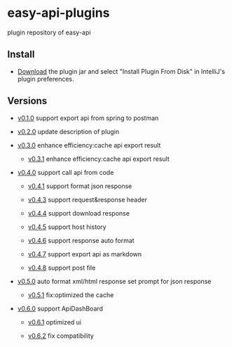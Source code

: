 # easy-api-plugins
plugin repository of easy-api

## Install

- [Download](https://github.com/tangcent/easy-api-plugins/raw/master/idea/easy-api.jar) the plugin jar and select "Install Plugin From Disk" in IntelliJ's plugin preferences.

## Versions

- [v0.1.0](https://github.com/tangcent/easy-api-plugins/raw/master/idea/easy-api.0.1.0.jar) support export api from spring to postman

- [v0.2.0](https://github.com/tangcent/easy-api-plugins/raw/master/idea/easy-api.0.2.0.jar) update description of plugin

- [v0.3.0](https://github.com/tangcent/easy-api-plugins/raw/master/idea/easy-api.0.3.0.jar) enhance efficiency:cache api export result

    - [v0.3.1](https://github.com/tangcent/easy-api-plugins/raw/master/idea/easy-api.0.3.1.jar) enhance efficiency:cache api export result

- [v0.4.0](https://github.com/tangcent/easy-api-plugins/raw/master/idea/easy-api.0.4.0.jar) support call api from code

    - [v0.4.1](https://github.com/tangcent/easy-api-plugins/raw/master/idea/easy-api.0.4.1.jar) support format json response

    - [v0.4.3](https://github.com/tangcent/easy-api-plugins/raw/master/idea/easy-api.0.4.3.jar) support request&response header

    - [v0.4.4](https://github.com/tangcent/easy-api-plugins/raw/master/idea/easy-api.0.4.4.jar) support download response

    - [v0.4.5](https://github.com/tangcent/easy-api-plugins/raw/master/idea/easy-api.0.4.5.jar) support host history

    - [v0.4.6](https://github.com/tangcent/easy-api-plugins/raw/master/idea/easy-api.0.4.6.jar) support response auto format

    - [v0.4.7](https://github.com/tangcent/easy-api-plugins/raw/master/idea/easy-api.0.4.7.jar) support export api as markdown

    - [v0.4.8](https://github.com/tangcent/easy-api-plugins/raw/master/idea/easy-api.0.4.8.jar) support post file

 - [v0.5.0](https://github.com/tangcent/easy-api-plugins/raw/master/idea/easy-api.0.5.0.jar) auto format xml/html response
                                                                                                set prompt for json response
    - [v0.5.1](https://github.com/tangcent/easy-api-plugins/raw/master/idea/easy-api.0.5.1.jar) fix:optimized the cache
    
 - [v0.6.0](https://github.com/tangcent/easy-api-plugins/raw/master/idea/easy-api.0.6.0.jar) support ApiDashBoard
    
    - [v0.6.1](https://github.com/tangcent/easy-api-plugins/raw/master/idea/easy-api.0.6.1.jar) optimized ui

    - [v0.6.2](https://github.com/tangcent/easy-api-plugins/raw/master/idea/easy-api.0.6.2.jar) fix compatibility
